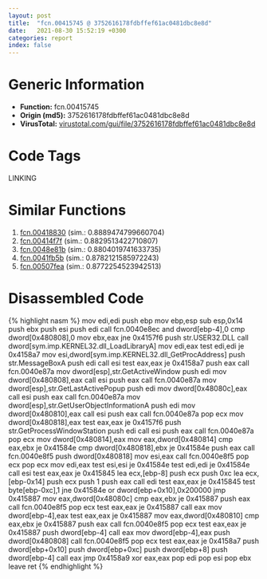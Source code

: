 ```yaml
---
layout: post
title:  "fcn.00415745 @ 3752616178fdbffef61ac0481dbc8e8d"
date:   2021-08-30 15:52:19 +0300
categories: report
index: false
---
```


# Generic Information
- **Function:** fcn.00415745
- **Origin (md5):** 3752616178fdbffef61ac0481dbc8e8d
- **VirusTotal:** [virustotal.com/gui/file/3752616178fdbffef61ac0481dbc8e8d][virustotal_ref]

# Code Tags
<span class="tag" id="LINKING">LINKING</span>


# Similar Functions

1. [fcn.00418830][similar_1_ref] (sim.: 0.8889474799660704)
2. [fcn.00414f7f][similar_2_ref] (sim.: 0.8829513422710807)
3. [fcn.0048e81b][similar_3_ref] (sim.: 0.8804019741633735)
4. [fcn.0041fb5b][similar_4_ref] (sim.: 0.8782121585972243)
5. [fcn.00507fea][similar_5_ref] (sim.: 0.8772254523942513)


# Disassembled Code

{% highlight nasm %}
mov edi,edi
push ebp
mov ebp,esp
sub esp,0x14
push ebx
push esi
push edi
call fcn.0040e8ec
and dword[ebp-4],0
cmp dword[0x480808],0
mov ebx,eax
jne 0x4157f6
push str.USER32.DLL
call dword[sym.imp.KERNEL32.dll_LoadLibraryA]
mov edi,eax
test edi,edi
je 0x4158a7
mov esi,dword[sym.imp.KERNEL32.dll_GetProcAddress]
push str.MessageBoxA
push edi
call esi
test eax,eax
je 0x4158a7
push eax
call fcn.0040e87a
mov dword[esp],str.GetActiveWindow
push edi
mov dword[0x480808],eax
call esi
push eax
call fcn.0040e87a
mov dword[esp],str.GetLastActivePopup
push edi
mov dword[0x48080c],eax
call esi
push eax
call fcn.0040e87a
mov dword[esp],str.GetUserObjectInformationA
push edi
mov dword[0x480810],eax
call esi
push eax
call fcn.0040e87a
pop ecx
mov dword[0x480818],eax
test eax,eax
je 0x4157f6
push str.GetProcessWindowStation
push edi
call esi
push eax
call fcn.0040e87a
pop ecx
mov dword[0x480814],eax
mov eax,dword[0x480814]
cmp eax,ebx
je 0x41584e
cmp dword[0x480818],ebx
je 0x41584e
push eax
call fcn.0040e8f5
push dword[0x480818]
mov esi,eax
call fcn.0040e8f5
pop ecx
pop ecx
mov edi,eax
test esi,esi
je 0x41584e
test edi,edi
je 0x41584e
call esi
test eax,eax
je 0x415845
lea ecx,[ebp-8]
push ecx
push 0xc
lea ecx,[ebp-0x14]
push ecx
push 1
push eax
call edi
test eax,eax
je 0x415845
test byte[ebp-0xc],1
jne 0x41584e
or dword[ebp+0x10],0x200000
jmp 0x415887
mov eax,dword[0x48080c]
cmp eax,ebx
je 0x415887
push eax
call fcn.0040e8f5
pop ecx
test eax,eax
je 0x415887
call eax
mov dword[ebp-4],eax
test eax,eax
je 0x415887
mov eax,dword[0x480810]
cmp eax,ebx
je 0x415887
push eax
call fcn.0040e8f5
pop ecx
test eax,eax
je 0x415887
push dword[ebp-4]
call eax
mov dword[ebp-4],eax
push dword[0x480808]
call fcn.0040e8f5
pop ecx
test eax,eax
je 0x4158a7
push dword[ebp+0x10]
push dword[ebp+0xc]
push dword[ebp+8]
push dword[ebp-4]
call eax
jmp 0x4158a9
xor eax,eax
pop edi
pop esi
pop ebx
leave 
ret 
{% endhighlight %}


[similar_1_ref]: /report/fcn.00418830@591592f0b79217fc95d61f8c4f595f30
[similar_2_ref]: /report/fcn.00414f7f@b7a5b92638cb734d6411e4abb8a97a82
[similar_3_ref]: /report/fcn.0048e81b@a4175bd1311845689d3bca41d1d095ff
[similar_4_ref]: /report/fcn.0041fb5b@f5b8476c36459986b226c45654aeb016
[similar_5_ref]: /report/fcn.00507fea@1160595edb203a63cb2ca3ce2ff04f47
[virustotal_ref]: https://www.virustotal.com/gui/file/3752616178fdbffef61ac0481dbc8e8d